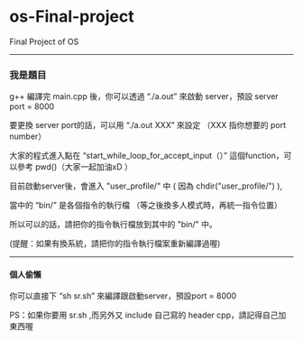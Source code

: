 # os-Final-project

Final Project of OS

----

### 我是題目

g++ 編譯完 main.cpp 後，你可以透過 “./a.out” 來啟動 server，預設 server port = 8000

要更換 server port的話，可以用 “./a.out XXX” 來設定 （XXX 指你想要的 port number）

大家的程式進入點在 “start_while_loop_for_accept_input（）” 這個function，可以參考 pwd()（大家一起加油xD ）

目前啟動server後，會進入 "user_profile/" 中 ( 因為 chdir("user_profile/") ),

當中的 “bin/” 是各個指令的執行檔 （等之後換多人模式時，再統一指令位置）

所以可以的話，請把你的指令執行檔放到其中的 "bin/" 中。

(提醒：如果有換系統，請把你的指令執行檔案重新編譯過喔)

---

#### 個人偷懶

你可以直接下 “sh sr.sh” 來編譯跟啟動server，預設port = 8000

PS：如果你要用 sr.sh ,而另外又 include 自己寫的 header cpp，請記得自己加東西喔
